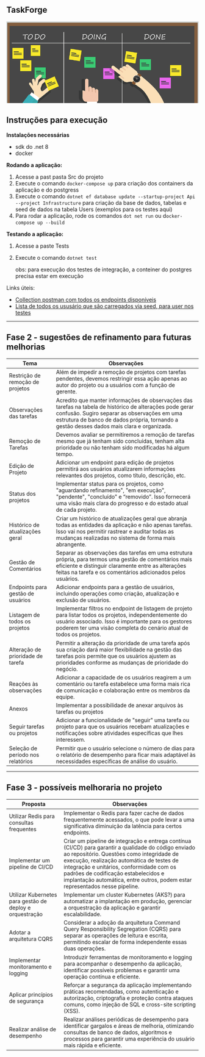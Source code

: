 ## TaskForge

![](assets/folder.png)

## Instruções para execução

**Instalações necessárias**

*   sdk do .net 8
*   docker

**Rodando a aplicação:**

1.  Acesse a past pasta Src do projeto
2.  Execute o comando `docker-compose up` para criação dos containers da aplicação e do postgress
3.  Execute o comando `dotnet ef database update --startup-project Api --project Infrastructure` para criação da base de dados, tabelas e seed de dados na tabela Users (exemplos para os testes aqui)
4.  Para rodar a aplicação, rode os comandos `dot net run` ou d`ocker-compose up --build` 

**Testando a aplicação:**

1.  Acesse a paste Tests
2.  Execute o comando `dotnet test`
    
    obs: para execução dos testes de integração, a conteiner do postgres precisa estar em execução
    

Links úteis:

*   [Collection postman com todos os endpoints disponíveis](assets/TaskForge.postman_collection.json)
*   [Lista de todos os ususário que são carregados via seed, para user nos testes](assets/Users.png)

---

## Fase 2 - sugestões de refinamento para futuras melhorias

| **Tema** | **Observações** |
| --- | --- |
| Restrição de remoção de projetos | Além de impedir a remoção de projetos com tarefas pendentes, devemos restringir essa ação apenas ao autor do projeto ou a usuários com a função de gerente. |
| Observações das tarefas | Acredito que manter informações de observações das tarefas na tabela de histórico de alterações pode gerar confusão. Sugiro separar as observações em uma estrutura de banco de dados própria, tornando a gestão desses dados mais clara e organizada. |
| Remoção de Tarefas | Devemos avaliar se permitiremos a remoção de tarefas mesmo que já tenham sido concluídas, tenham alta prioridade ou não tenham sido modificadas há algum tempo. |
| Edição de Projeto | Adicionar um endpoint para edição de projetos permitirá aos usuários atualizarem informações relevantes dos projetos, como título, descrição, etc. |
| Status dos projetos | Implementar status para os projetos, como "aguardando refinamento", "em execução", "pendente", "concluído" e “removido”. Isso fornecerá uma visão mais clara do progresso e do estado atual de cada projeto. |
| Histórico de atualizações geral | Criar um histórico de atualizações geral que abranja todas as entidades da aplicação e não apenas tarefas. Isso vai nos permitir rastrear e auditar todas as mudanças realizadas no sistema de forma mais abrangente. |
| Gestão de Comentários | Separar as observações das tarefas em uma estrutura própria, para termos uma gestão de comentários mais eficiente e distinguir claramente entre as alterações feitas na tarefa e os comentários adicionados pelos usuários. |
| Endpoints para gestão de usuários | Adicionar endpoints para a gestão de usuários, incluindo operações como criação, atualização e exclusão de usuários. |
| Listagem de todos os projetos | Implementar filtros no endpoint de listagem de projeto para listar todos os projetos, independentemente do usuário associado. Isso é importante para os gestores poderem ter uma visão completa do cenário atual de todos os projetos. |
| Alteração de prioridade de tarefa | Permitir a alteração da prioridade de uma tarefa após sua criação dará maior flexibilidade na gestão das tarefas pois permite que os usuários ajustem as prioridades conforme as mudanças de prioridade do negócio. |
| Reações às observações | Adicionar a capacidade de os usuários reagirem a um comentário ou tarefa estabelece uma forma mais rica de comunicação e colaboração entre os membros da equipe. |
| Anexos | Implementar a possibilidade de anexar arquivos às tarefas ou projetos |
| Seguir tarefas ou projetos | Adicionar a funcionalidade de "seguir" uma tarefa ou projeto para que os usuários recebam atualizações e notificações sobre atividades específicas que lhes interessem. |
| Seleção de período nos relatórios | Permitir que o usuário selecione o número de dias para o relatório de desempenho para ficar mais adaptável às necessidades específicas de análise do usuário. |

---

## Fase 3 - possíveis melhoraria no projeto

| **Proposta**                                      | **Observações**                                                                                                                                                                                                                                                                                                                           |
|------------------------------------------------|------------------------------------------------------------------------------------------------------------------------------------------------------------------------------------------------------------------------------------------------------------------------------------------------------------------------------------------|
| Utilizar Redis para consultas frequentes       | Implementar o Redis para fazer cache de dados frequentemente acessados, o que pode levar a uma significativa diminuição da latência para certos endpoints.                                                                                                                                                                              |
| Implementar um pipeline de CI/CD               | Criar um pipeline de integração e entrega contínua (CI/CD) para garantir a qualidade do código enviado ao repositório. Questões como integridade de execução, realização automática de testes de integração e unitários, conformidade com os padrões de codificação estabelecidos e implantação automática, entre outros, podem estar representados nesse pipeline. |
| Utilizar Kubernetes para gestão de deploy e orquestração | Implementar um cluster Kubernetes (AKS?) para automatizar a implantação em produção, gerenciar a orquestração da aplicação e garantir escalabilidade.                                                                                                                                                                                |
| Adotar a arquitetura CQRS                      | Considerar a adoção da arquitetura Command Query Responsibility Segregation (CQRS) para separar as operações de leitura e escrita, permitindo escalar de forma independente essas duas operações.                                                                                                                                   |
| Implementar monitoramento e logging            | Introduzir ferramentas de monitoramento e logging para acompanhar o desempenho da aplicação, identificar possíveis problemas e garantir uma operação contínua e eficiente.                                                                                                                                                           |
| Aplicar princípios de segurança                | Reforçar a segurança da aplicação implementando práticas recomendadas, como autenticação e autorização, criptografia e proteção contra ataques comuns, como injeção de SQL e cross-site scripting (XSS).                                                                                                                         |
| Realizar análise de desempenho                 | Realizar análises periódicas de desempenho para identificar gargalos e áreas de melhoria, otimizando consultas de banco de dados, algoritmos e processos para garantir uma experiência do usuário mais rápida e eficiente.                                                                                                          |
